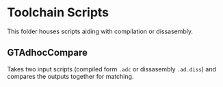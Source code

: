 # Toolchain Scripts

This folder houses scripts aiding with compilation or dissasembly.

## GTAdhocCompare
Takes two input scripts (compiled form `.adc` or dissasembly `.ad.diss`) and compares the outputs together for matching.
